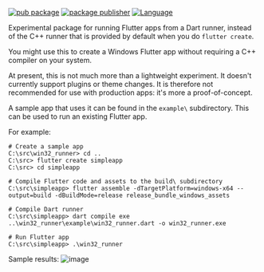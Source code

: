 [![pub package](https://img.shields.io/pub/v/win32_runner.svg)](https://pub.dev/packages/win32_runner)
[![package publisher](https://img.shields.io/pub/publisher/win32_runner.svg)](https://pub.dev/packages/win32_runner/publisher)
[![Language](https://img.shields.io/badge/language-Dart-blue.svg)](https://dart.dev)

Experimental package for running Flutter apps from a Dart runner, instead of the
C++ runner that is provided by default when you do `flutter create`.

You might use this to create a Windows Flutter app without requiring a C++
compiler on your system.

At present, this is not much more than a lightweight experiment. It doesn't
currently support plugins or theme changes. It is therefore not recommended for
use with production apps: it's more a proof-of-concept.

A sample app that uses it can be found in the `example\` subdirectory. This can
be used to run an existing Flutter app.

For example:

```console
# Create a sample app
C:\src\win32_runner> cd ..
C:\src> flutter create simpleapp
C:\src> cd simpleapp

# Compile Flutter code and assets to the build\ subdirectory
C:\src\simpleapp> flutter assemble -dTargetPlatform=windows-x64 --output=build -dBuildMode=release release_bundle_windows_assets

# Compile Dart runner
C:\src\simpleapp> dart compile exe ..\win32_runner\example\win32_runner.dart -o win32_runner.exe

# Run Flutter app
C:\src\simpleapp> .\win32_runner
```

Sample results:
![image](https://user-images.githubusercontent.com/2319867/151905570-d2ec6dc0-a188-49b9-a186-a1b035ae59c7.png)
